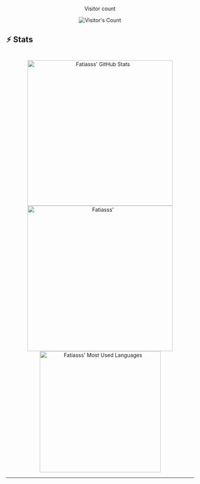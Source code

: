 <div align="center"> 
  <p>Visitor count</p>
  <img src="https://profile-counter.glitch.me/fatiasss/count.svg" alt="Visitor's Count" />
</div>

## ⚡️ Stats

<br>

<div align=center>
  <img width=390 src="https://github-readme-stats.vercel.app/api?username=fatiasss&theme=transparent&count_private=true&show_icons=true&rank_icon=github&locale=en" alt="Fatiasss' GitHub Stats" />
  <img width=390 src="https://github-readme-streak-stats.herokuapp.com/?user=fatiasss&theme=transparent&count_private=true&border_radius=10&locale=en" alt="Fatiasss'" />
  <img width=325 src="https://github-readme-stats.vercel.app/api/top-langs?username=fatiasss&theme=transparent&layout=donut&hide=css&langs_count=8&border_radius=10&show_icons=true&locale=en" alt="Fatiasss' Most Used Languages" />
</div>

<hr>

<!--
**fatiasss/fatiasss** is a ✨ _special_ ✨ repository because its `README.md` (this file) appears on your GitHub profile.

Here are some ideas to get you started:

- 🔭 I’m currently working on ...
- 🌱 I’m currently learning ...
- 👯 I’m looking to collaborate on ...
- 🤔 I’m looking for help with ...
- 💬 Ask me about ...
- 📫 How to reach me: ...
- 😄 Pronouns: ...
- ⚡ Fun fact: ...
-->
